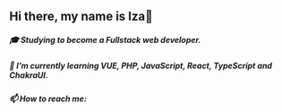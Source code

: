 ## Hi there, my name is Iza👋

##### :mortar_board: Studying to become a Fullstack web developer.
##### 🌱 I’m currently learning VUE, PHP, JavaScript, React, TypeScript and ChakraUI.
##### 📫 How to reach me:

<!--
**IzaMarkstrom/IzaMarkstrom** is a ✨ _special_ ✨ repository because its `README.md` (this file) appears on your GitHub profile.

Here are some ideas to get you started:

- 🔭 I’m currently working on ...
- 🌱 I’m currently learning ...
- 👯 I’m looking to collaborate on ...
- 🤔 I’m looking for help with ...
- 💬 Ask me about ...
- 📫 How to reach me: ...
- 😄 Pronouns: ...
- ⚡ Fun fact: ...
-->
